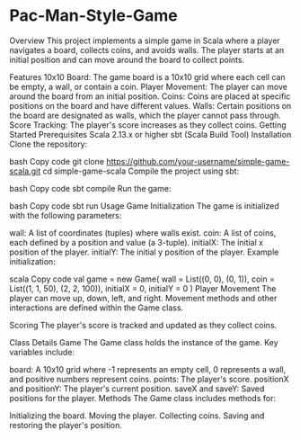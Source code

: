 # Pac-Man-Style-Game
Overview
This project implements a simple game in Scala where a player navigates a board, collects coins, and avoids walls. The player starts at an initial position and can move around the board to collect points.

Features
10x10 Board: The game board is a 10x10 grid where each cell can be empty, a wall, or contain a coin.
Player Movement: The player can move around the board from an initial position.
Coins: Coins are placed at specific positions on the board and have different values.
Walls: Certain positions on the board are designated as walls, which the player cannot pass through.
Score Tracking: The player's score increases as they collect coins.
Getting Started
Prerequisites
Scala 2.13.x or higher
sbt (Scala Build Tool)
Installation
Clone the repository:

bash
Copy code
git clone https://github.com/your-username/simple-game-scala.git
cd simple-game-scala
Compile the project using sbt:

bash
Copy code
sbt compile
Run the game:

bash
Copy code
sbt run
Usage
Game Initialization
The game is initialized with the following parameters:

wall: A list of coordinates (tuples) where walls exist.
coin: A list of coins, each defined by a position and value (a 3-tuple).
initialX: The initial x position of the player.
initialY: The initial y position of the player.
Example initialization:

scala
Copy code
val game = new Game(
    wall = List((0, 0), (0, 1)),
    coin = List((1, 1, 50), (2, 2, 100)),
    initialX = 0,
    initialY = 0
)
Player Movement
The player can move up, down, left, and right. Movement methods and other interactions are defined within the Game class.

Scoring
The player's score is tracked and updated as they collect coins.

Class Details
Game
The Game class holds the instance of the game. Key variables include:

board: A 10x10 grid where -1 represents an empty cell, 0 represents a wall, and positive numbers represent coins.
points: The player's score.
positionX and positionY: The player's current position.
saveX and saveY: Saved positions for the player.
Methods
The Game class includes methods for:

Initializing the board.
Moving the player.
Collecting coins.
Saving and restoring the player's position.
